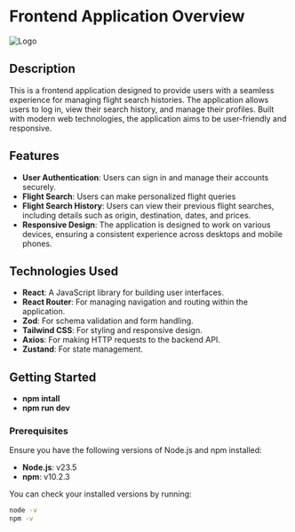 # Frontend Application Overview

![Logo](https://de-challenge-ui.vercel.app/logo.png)

## Description

This is a frontend application designed to provide users with a seamless experience for managing flight search histories. The application allows users to log in, view their search history, and manage their profiles. Built with modern web technologies, the application aims to be user-friendly and responsive.

## Features

- **User Authentication**: Users can sign in and manage their accounts securely.
- **Flight Search**: Users can make personalized flight queries
- **Flight Search History**: Users can view their previous flight searches, including details such as origin, destination, dates, and prices.
- **Responsive Design**: The application is designed to work on various devices, ensuring a consistent experience across desktops and mobile phones.

## Technologies Used

- **React**: A JavaScript library for building user interfaces.
- **React Router**: For managing navigation and routing within the application.
- **Zod**: For schema validation and form handling.
- **Tailwind CSS**: For styling and responsive design.
- **Axios**: For making HTTP requests to the backend API.
- **Zustand**: For state management.

## Getting Started

- **npm intall**
- **npm run dev**

### Prerequisites

Ensure you have the following versions of Node.js and npm installed:

- **Node.js**: v23.5
- **npm**: v10.2.3

You can check your installed versions by running:

```bash
node -v
npm -v
```
